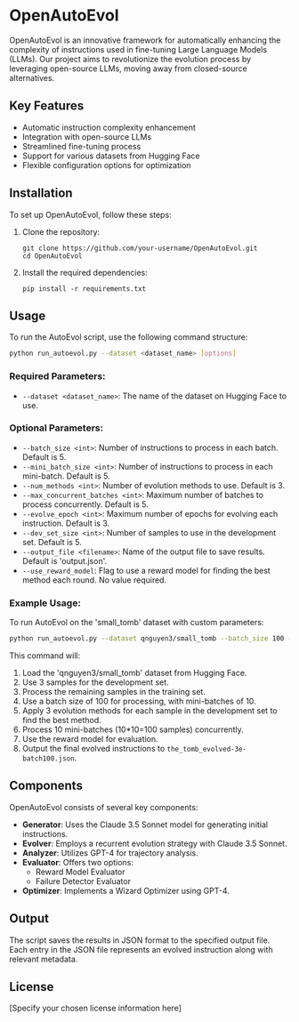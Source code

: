 # OpenAutoEvol

OpenAutoEvol is an innovative framework for automatically enhancing the complexity of instructions used in fine-tuning Large Language Models (LLMs). Our project aims to revolutionize the evolution process by leveraging open-source LLMs, moving away from closed-source alternatives.

## Key Features

- Automatic instruction complexity enhancement
- Integration with open-source LLMs
- Streamlined fine-tuning process
- Support for various datasets from Hugging Face
- Flexible configuration options for optimization

## Installation

To set up OpenAutoEvol, follow these steps:

1. Clone the repository:
   ```
   git clone https://github.com/your-username/OpenAutoEvol.git
   cd OpenAutoEvol
   ```

2. Install the required dependencies:
   ```
   pip install -r requirements.txt
   ```

## Usage

To run the AutoEvol script, use the following command structure:

```bash
python run_autoevol.py --dataset <dataset_name> [options]
```

### Required Parameters:

- `--dataset <dataset_name>`: The name of the dataset on Hugging Face to use.

### Optional Parameters:

- `--batch_size <int>`: Number of instructions to process in each batch. Default is 5.
- `--mini_batch_size <int>`: Number of instructions to process in each mini-batch. Default is 5.
- `--num_methods <int>`: Number of evolution methods to use. Default is 3.
- `--max_concurrent_batches <int>`: Maximum number of batches to process concurrently. Default is 5.
- `--evolve_epoch <int>`: Maximum number of epochs for evolving each instruction. Default is 3.
- `--dev_set_size <int>`: Number of samples to use in the development set. Default is 5.
- `--output_file <filename>`: Name of the output file to save results. Default is 'output.json'.
- `--use_reward_model`: Flag to use a reward model for finding the best method each round. No value required.

### Example Usage:

To run AutoEvol on the 'small_tomb' dataset with custom parameters:

```bash
python run_autoevol.py --dataset qnguyen3/small_tomb --batch_size 100 --mini_batch_size 10 --num_methods 3 --max_concurrent_batches 10 --evolve_epoch 3 --dev_set_size 3 --output_file the_tomb_evolved-3e-batch100.json --use_reward_model
```

This command will:
1. Load the 'qnguyen3/small_tomb' dataset from Hugging Face.
2. Use 3 samples for the development set.
3. Process the remaining samples in the training set.
4. Use a batch size of 100 for processing, with mini-batches of 10.
5. Apply 3 evolution methods for each sample in the development set to find the best method.
6. Process 10 mini-batches (10*10=100 samples) concurrently.
7. Use the reward model for evaluation.
8. Output the final evolved instructions to `the_tomb_evolved-3e-batch100.json`.

## Components

OpenAutoEvol consists of several key components:

- **Generator**: Uses the Claude 3.5 Sonnet model for generating initial instructions.
- **Evolver**: Employs a recurrent evolution strategy with Claude 3.5 Sonnet.
- **Analyzer**: Utilizes GPT-4 for trajectory analysis.
- **Evaluator**: Offers two options:
  - Reward Model Evaluator
  - Failure Detector Evaluator
- **Optimizer**: Implements a Wizard Optimizer using GPT-4.

## Output

The script saves the results in JSON format to the specified output file. Each entry in the JSON file represents an evolved instruction along with relevant metadata.

## License

[Specify your chosen license information here]